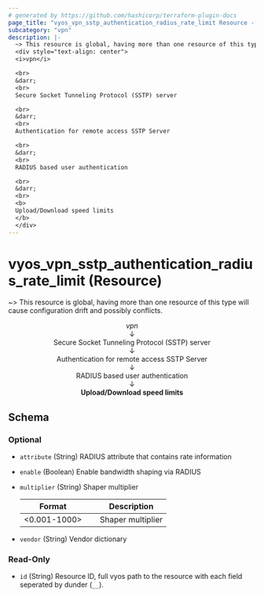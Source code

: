 ```yaml
---
# generated by https://github.com/hashicorp/terraform-plugin-docs
page_title: "vyos_vpn_sstp_authentication_radius_rate_limit Resource - vyos"
subcategory: "vpn"
description: |-
  ~> This resource is global, having more than one resource of this type will cause configuration drift and possibly conflicts.
  <div style="text-align: center">
  <i>vpn</i>

  <br>
  &darr;
  <br>
  Secure Socket Tunneling Protocol (SSTP) server

  <br>
  &darr;
  <br>
  Authentication for remote access SSTP Server

  <br>
  &darr;
  <br>
  RADIUS based user authentication

  <br>
  &darr;
  <br>
  <b>
  Upload/Download speed limits
  </b>
  </div>
---
```


# vyos_vpn_sstp_authentication_radius_rate_limit (Resource)

~> This resource is global, having more than one resource of this type will cause configuration drift and possibly conflicts.

<div style="text-align: center">
<i>vpn</i>

<br>
&darr;
<br>
Secure Socket Tunneling Protocol (SSTP) server

<br>
&darr;
<br>
Authentication for remote access SSTP Server

<br>
&darr;
<br>
RADIUS based user authentication

<br>
&darr;
<br>
<b>
Upload/Download speed limits
</b>
</div>



<!-- schema generated by tfplugindocs -->
## Schema

### Optional

- `attribute` (String) RADIUS attribute that contains rate information
- `enable` (Boolean) Enable bandwidth shaping via RADIUS
- `multiplier` (String) Shaper multiplier

    |  Format &emsp; | Description  |
    |----------|---------------|
    |  <0.001-1000>  &emsp; |  Shaper multiplier  |
- `vendor` (String) Vendor dictionary

### Read-Only

- `id` (String) Resource ID, full vyos path to the resource with each field seperated by dunder (`__`).
